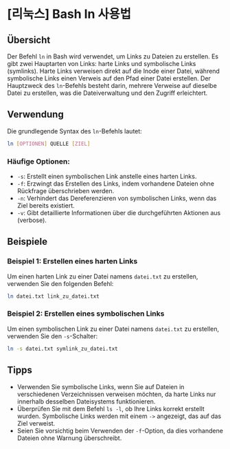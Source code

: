 # [리눅스] Bash ln 사용법

## Übersicht
Der Befehl `ln` in Bash wird verwendet, um Links zu Dateien zu erstellen. Es gibt zwei Hauptarten von Links: harte Links und symbolische Links (symlinks). Harte Links verweisen direkt auf die Inode einer Datei, während symbolische Links einen Verweis auf den Pfad einer Datei erstellen. Der Hauptzweck des `ln`-Befehls besteht darin, mehrere Verweise auf dieselbe Datei zu erstellen, was die Dateiverwaltung und den Zugriff erleichtert.

## Verwendung
Die grundlegende Syntax des `ln`-Befehls lautet:

```bash
ln [OPTIONEN] QUELLE [ZIEL]
```

### Häufige Optionen:
- `-s`: Erstellt einen symbolischen Link anstelle eines harten Links.
- `-f`: Erzwingt das Erstellen des Links, indem vorhandene Dateien ohne Rückfrage überschrieben werden.
- `-n`: Verhindert das Dereferenzieren von symbolischen Links, wenn das Ziel bereits existiert.
- `-v`: Gibt detaillierte Informationen über die durchgeführten Aktionen aus (verbose).

## Beispiele
### Beispiel 1: Erstellen eines harten Links
Um einen harten Link zu einer Datei namens `datei.txt` zu erstellen, verwenden Sie den folgenden Befehl:

```bash
ln datei.txt link_zu_datei.txt
```

### Beispiel 2: Erstellen eines symbolischen Links
Um einen symbolischen Link zu einer Datei namens `datei.txt` zu erstellen, verwenden Sie den `-s`-Schalter:

```bash
ln -s datei.txt symlink_zu_datei.txt
```

## Tipps
- Verwenden Sie symbolische Links, wenn Sie auf Dateien in verschiedenen Verzeichnissen verweisen möchten, da harte Links nur innerhalb desselben Dateisystems funktionieren.
- Überprüfen Sie mit dem Befehl `ls -l`, ob Ihre Links korrekt erstellt wurden. Symbolische Links werden mit einem `->` angezeigt, das auf das Ziel verweist.
- Seien Sie vorsichtig beim Verwenden der `-f`-Option, da dies vorhandene Dateien ohne Warnung überschreibt.
